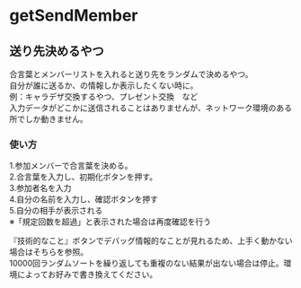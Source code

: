 # getSendMember

## 送り先決めるやつ
合言葉とメンバーリストを入れると送り先をランダムで決めるやつ。  
自分が誰に送るか、の情報しか表示したくない時に。  
例：キャラデザ交換するやつ、プレゼント交換　など  
入力データがどこかに送信されることはありませんが、ネットワーク環境のある所でしか動きません。  
  
### 使い方
1.参加メンバーで合言葉を決める。  
2.合言葉を入力し、初期化ボタンを押す。  
3.参加者名を入力  
4.自分の名前を入力し、確認ボタンを押す  
5.自分の相手が表示される  
※「規定回数を超過」と表示された場合は再度確認を行う  
  
『技術的なこと』ボタンでデバッグ情報的なことが見れるため、上手く動かない場合はそちらを参照。  
10000回ランダムソートを繰り返しても重複のない結果が出ない場合は停止。環境によってお好みで書き換えてください。
